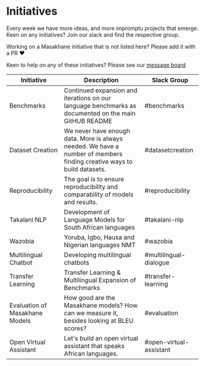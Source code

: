 # Initiatives

Every week we have more ideas, and more impromptu projects that emerge. Keen on any initiatives? Join our slack and find the respective group.

Working on a Masakhane initiative that is not listed here? Please add it with a PR :heart:

Keen to help on any of these initiatives? Please see our [message board](https://github.com/masakhane-io/message-board)

| Initiative                     | Description                                                                                                            | Slack Group            |
|--------------------------------|------------------------------------------------------------------------------------------------------------------------|------------------------|
| Benchmarks                     | Continued expansion and iterations on our language benchmarks as documented on the main GitHUB README                  | #benchmarks            |
| Dataset Creation               | We never have enough data. More is always needed. We have a number of members finding creative ways to build datasets. | #datasetcreation       |
| Reproducibility                | The goal is to ensure reproducibility and comparability of models and results.                                         | #reproducibility       |
| Takalani NLP                   | Development of Language Models for South African languages                                                             | #takalani-nlp          |
| Wazobia                        | Yoruba, Igbo, Hausa and Nigerian languages NMT                                                                         | #wazobia               |
| Multilingual Chatbot           | Developing multilingual chatbots                                                                                       | #multilingual-dialogue |
| Transfer Learning              | Transfer Learning & Multilingual Expansion of Benchmarks                                                               | #transfer-learning     |
| Evaluation of Masakhane Models | How good are the Masakhane models? How can we measure it, besides looking at BLEU scores?                              | #evaluation            |
| Open Virtual Assistant         | Let's build an open virtual assistant that speaks African languages.                                                   | #open-virtual-assistant|

